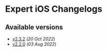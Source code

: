 # Expert iOS Changelogs

## Available versions

* [v2.3.2](releases/2.3.2/index.md) (_20 Oct 2022_)
* [v2.2.0](releases/2.2.0/index.md) (_03 Aug 2022_)
